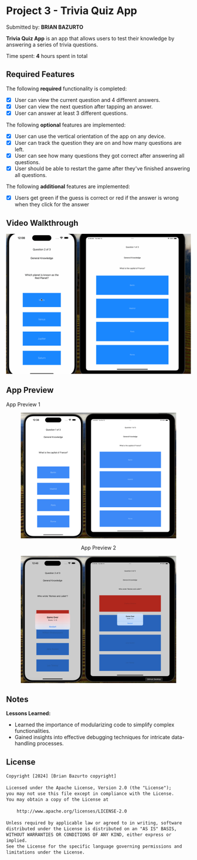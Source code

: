 # Project 3 - Trivia Quiz App

Submitted by: **BRIAN BAZURTO**

**Trivia Quiz App** is an app that allows users to test their knowledge by answering a series of trivia questions.

Time spent: **4** hours spent in total

## Required Features

The following **required** functionality is completed:

- [X] User can view the current question and 4 different answers.
- [X] User can view the next question after tapping an answer.
- [X] User can answer at least 3 different questions.

The following **optional** features are implemented:

- [X] User can use the vertical orientation of the app on any device.
- [X] User can track the question they are on and how many questions are left.
- [X] User can see how many questions they got correct after answering all questions.
- [X] User should be able to restart the game after they've finished answering all questions.

The following **additional** features are implemented:

- [X] Users get green if the guess is correct or red if the answer is wrong when they click for the answer

## Video Walkthrough

 <img src="https://github.com/ba-00001/TRIVIA_IOS/blob/main/trivia_ios_DEVICES.gif" width="800" alt="App GIF preview">
 
## App Preview

<!-- Single row of images with names -->

<figcaption>App Preview 1</figcaption>
<div align="center">
  <figure>
    <img src="https://github.com/ba-00001/TRIVIA_IOS/blob/main/TRIVIA_IOS_IMG_1.png" width="500" alt="Image 1">
  </figure>
</div>

  <figcaption align="center">App Preview 2</figcaption>
  <div align="center">
  <figure>
    <img src="https://github.com/ba-00001/TRIVIA_IOS/blob/main/TRIVIA_IOS_IMG_2.png" width="500" alt="Image 2">
  </figure>
</div>


## Notes

**Lessons Learned:**
   - Learned the importance of modularizing code to simplify complex functionalities.
   - Gained insights into effective debugging techniques for intricate data-handling processes.

## License

    Copyright [2024] [Brian Bazurto copyright]

    Licensed under the Apache License, Version 2.0 (the "License");
    you may not use this file except in compliance with the License.
    You may obtain a copy of the License at

        http://www.apache.org/licenses/LICENSE-2.0

    Unless required by applicable law or agreed to in writing, software
    distributed under the License is distributed on an "AS IS" BASIS,
    WITHOUT WARRANTIES OR CONDITIONS OF ANY KIND, either express or implied.
    See the License for the specific language governing permissions and
    limitations under the License.

